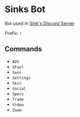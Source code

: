 # Sinks Bot

Bot used in [Sink's Discord Server](https://discord.gg/tVaDpUG)

Prefix: `!`

## Commands

* `ADS`
* `GFuel`
* `Sens`
* `Settings`
* `Skin`
* `Social`
* `Specs`
* `Trade`
* `Video`
* `Zoom`
